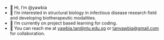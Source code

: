 - 👋 Hi, I’m @yawbia
- 👀 I’m interested in structural biology in infectious disease research field and developing biotherapeutic modalities. 
- 🌱 I’m currently on project based learning for coding. 
- 💞️ You can reach me at yawbia.tan@ntu.edu.sg or tanyawbia@gmail.com for collaboration. 


<!---
yawbia/yawbia is a ✨ special ✨ repository because its `README.md` (this file) appears on your GitHub profile.
You can click the Preview link to take a look at your changes.
--->
